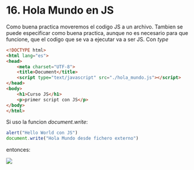 # 16. Hola Mundo en JS 

Como buena practica moveremos el codigo JS a un archivo. Tambien se puede especificar como buena practica, aunque no es necesario para que funcione, que el codigo que se va a ejecutar va a ser JS. Con *type*

```html
<!DOCTYPE html>
<html lang="es">
<head>
    <meta charset="UTF-8">
    <title>Document</title>
    <script type="text/javascript" src="./hola_mundo.js"></script>
</head>
<body>
    <h1>Curso JS</h1>
    <p>primer script con JS</p>
</body>
</html>
```

Si uso la funcion *document.write*:

```js
alert("Hello World con JS")
document.write("Hola Mundo desde fichero externo")
```
entonces:

![](https://imgur.com/JE4drSD.png)

